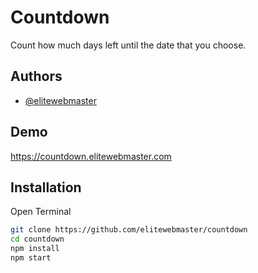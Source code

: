
# Countdown

Count how much days left until the date that you choose.


## Authors

- [@elitewebmaster](https://elitewebmaster.com)


## Demo

https://countdown.elitewebmaster.com


## Installation

Open Terminal

```bash
git clone https://github.com/elitewebmaster/countdown
cd countdown
npm install
npm start
```
    